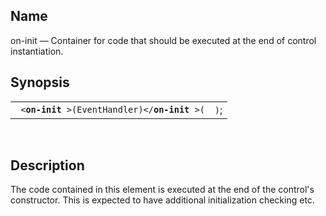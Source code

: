 <div>

<div>

</div>

<div>

## Name

on-init — Container for code that should be executed at the end of
control instantiation.

</div>

<div>

## Synopsis

<div>

|                                                         |      |
|---------------------------------------------------------|------|
| ` <`**`on-init`**` >(EventHandler)</`**`on-init`**` >(` | `)`; |

<div>

 

</div>

</div>

</div>

<div>

## Description

The code contained in this element is executed at the end of the
control's constructor. This is expected to have additional
initialization checking etc.

</div>

</div>
